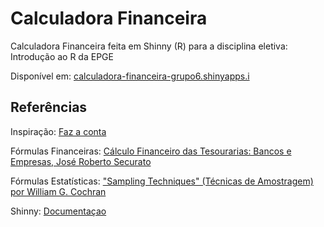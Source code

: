 # Calculadora Financeira

Calculadora Financeira feita em Shinny (R) para a disciplina eletiva: Introdução ao R da EPGE

Disponível em: [calculadora-financeira-grupo6.shinyapps.i](https://calculadora-financeira-grupo6.shinyapps.io/calculadora_financeira_R/)

## Referências

Inspiração: [Faz a conta](https://fazaconta.com/index.htm )

Fórmulas Financeiras: [Cálculo Financeiro das Tesourarias: Bancos e Empresas,  José Roberto Securato](https://www.amazon.com.br/Cálculo-Financeiro-Tesourarias-Bancos-Empresas/dp/8580041147/ref=asc_df_8580041147/?tag=googleshopp00-20&linkCode=df0&hvadid=379708370865&hvpos=&hvnetw=g&hvrand=4952231824707363399&hvpone=&hvptwo=&hvqmt=&hvdev=c&hvdvcmdl=&hvlocint=&hvlocphy=1001655&hvtargid=pla-809700831982&psc=1)

Fórmulas Estatísticas: ["Sampling Techniques" (Técnicas de Amostragem) por William G. Cochran](https://www.amazon.com.br/Sampling-Techniques-William-G-Cochran/dp/047116240X)

Shinny: [Documentaçao](https://shiny.posit.co/r/getstarted/shiny-basics/lesson1/index.html)
